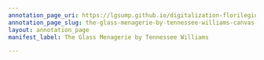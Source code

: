 ```yaml
---
annotation_page_uri: https://lgsump.github.io/digitalization-florilegium/annotations/the-glass-menagerie-by-tennessee-williams-canvas-1-1275-723848.json
annotation_page_slug: the-glass-menagerie-by-tennessee-williams-canvas-1-1275-723848
layout: annotation_page
manifest_label: The Glass Menagerie by Tennessee Williams

---
```

